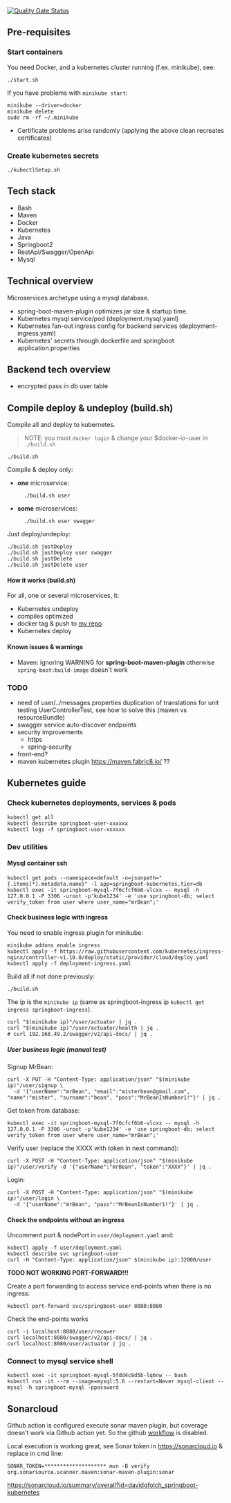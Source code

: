 
[![Quality Gate Status](https://sonarcloud.io/api/project_badges/measure?project=davidgfolch_springboot-kubernetes&metric=alert_status)](https://sonarcloud.io/summary/new_code?id=davidgfolch_springboot-kubernetes)

## Pre-requisites

### Start containers
You need Docker, and a kubernetes cluster running (f.ex. minikube), see:

```shell
./start.sh
```

If you have problems with `minikube start`:
```shell
minikube --driver=docker
minikube delete
sudo rm -rf ~/.minikube
```
- Certificate problems arise randomly (applying the above clean recreates certificates)

### Create kubernetes secrets

```shell
./kubectlSetup.sh
```

## Tech stack

- Bash
- Maven
- Docker
- Kubernetes
- Java
- Springboot2
- RestApi/Swagger/OpenApi
- Mysql

## Technical overview

Microservices archetype using a mysql database.

- spring-boot-maven-plugin optimizes jar size & startup time.
- Kubernetes mysql service/pod (deployment.mysql.yaml)
- Kubernetes fan-out ingress config for backend services (deployment-ingress.yaml)
- Kubernetes' secrets through dockerfile and springboot application.properties

## Backend tech overview

- encrypted pass in db user table

## Compile deploy & undeploy (build.sh)

Compile all and deploy to kubernetes.
> NOTE: you must `docker login` & change your $docker-io-user in `./build.sh`


    ./build.sh


Compile & deploy only:
- **one** microservice:
  
        ./build.sh user

- **some** microservices:

        ./build.sh user swagger

Just deploy/undeploy:

    ./build.sh justDeploy
    ./build.sh justDeploy user swagger
    ./build.sh justDelete
    ./build.sh justDelete user

#### How it works (build.sh)

For all, one or several microservices, it:
- Kubernetes undeploy
- compiles optimized
- docker tag & push to [my repo](https://hub.docker.com/repository/docker/davidgfolch/kubernetes-springboot-db)
- Kubernetes deploy


#### Known issues & warnings

- Maven: ignoring WARNING for **spring-boot-maven-plugin** otherwise `spring-boot:build-image` doesn't work

### TODO

- need of user/../messages.properties duplication of translations for unit testing UserControllerTest, see how to solve this (maven vs resourceBundle)
- swagger service auto-discover endpoints
- security improvements
  - https
  - spring-security
- front-end?
- maven kubernetes plugin  https://maven.fabric8.io/ ??

## Kubernetes guide

### Check kubernetes deployments, services & pods

```shell
kubectl get all
kubectl describe springboot-user-xxxxxx
kubectl logs -f springboot-user-xxxxxx
```


### Dev utilities

#### Mysql container ssh

    kubectl get pods --namespace=default -o=jsonpath="{.items[*].metadata.name}" -l app=springboot-kubernetes,tier=db
    kubectl exec -it springboot-mysql-7f6cfcf6b6-vlcxx -- mysql -h 127.0.0.1 -P 3306 -uroot -p'kube1234' -e 'use springboot-db; select verify_token from user where user_name="mrBean";'

#### Check business logic with ingress

You need to enable ingress plugin for minikube:

    minikube addons enable ingress
    kubectl apply -f https://raw.githubusercontent.com/kubernetes/ingress-nginx/controller-v1.10.0/deploy/static/provider/cloud/deploy.yaml
    kubectl apply -f deployment-ingress.yaml
    
Build all if not done previously:

    ./build.sh

The ip is the `minikube ip` (same as springboot-ingress ip `kubectl get ingress springboot-ingress`).

    curl "$(minikube ip)"/user/actuator | jq .
    curl "$(minikube ip)"/user/actuator/health | jq .
    # curl 192.168.49.2/swagger/v2/api-docs/ | jq .

##### User business logic (manual test)

Signup MrBean:

    curl -X PUT -H "Content-Type: application/json" "$(minikube ip)"/user/signup \
      -d '{"userName":"mrBean", "email":"misterbean@gmail.com", "name":"mister", "surname":"bean", "pass":"MrBeanIsNumber1!"}' | jq .

Get token from database:

    kubectl exec -it springboot-mysql-7f6cfcf6b6-vlcxx -- mysql -h 127.0.0.1 -P 3306 -uroot -p'kube1234' -e 'use springboot-db; select verify_token from user where user_name="mrBean";'

Verify user (replace the XXXX with token in next command):

    curl -X POST -H "Content-Type: application/json" "$(minikube ip)"/user/verify -d '{"userName":"mrBean", "token":"XXXX"}' | jq .

Login:

    curl -X POST -H "Content-Type: application/json" "$(minikube ip)"/user/login \
      -d '{"userName":"mrBean", "pass":"MrBeanIsNumber1!"}' | jq .


#### Check the endpoints without an ingress

Uncomment port & nodePort in `user/deployment.yaml` and:

    kubectl apply -f user/deployment.yaml
    kubectl describe svc springboot-user
    curl -H "Content-Type: application/json" $(minikube ip):32000/user

**TODO NOT WORKING PORT-FORWARD!!!**

Create a port forwarding to access service end-points when there is no ingress:

    kubectl port-forward svc/springboot-user 8080:8080

Check the end-points works

    curl -i localhost:8080/user/recover
    curl localhost:8080/swagger/v2/api-docs/ | jq .
    curl localhost:8080/user/actuator | jq .

### Connect to mysql service shell

```shell
kubectl exec -it springboot-mysql-5fdd4c8d5b-lq6nw -- bash
kubectl run -it --rm --image=mysql:5.6 --restart=Never mysql-client -- mysql -h springboot-mysql -ppassword
```

## Sonarcloud

Github action is configured execute sonar maven plugin, but coverage doesn't work via Github action yet.  So the github [workflow](https://github.com/davidgfolch/springboot-kubernetes/actions/workflows/sonarCloud.yml) is disabled.

Local execution is working great, see Sonar token in https://sonarcloud.io & replace in cmd line:

    SONAR_TOKEN=******************** mvn -B verify org.sonarsource.scanner.maven:sonar-maven-plugin:sonar

https://sonarcloud.io/summary/overall?id=davidgfolch_springboot-kubernetes